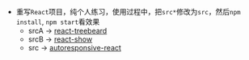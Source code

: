 - 重写`React`项目，纯个人练习，使用过程中，把`src*`修改为`src`，然后`npm install`, `npm start`看效果
    - srcA -> [react-treebeard](https://github.com/alexcurtis/react-treebeard)
    - srcB -> [react-show](https://github.com/react-tools/react-show)
    - src -> [autoresponsive-react](https://github.com/catchonme/autoresponsive-react)